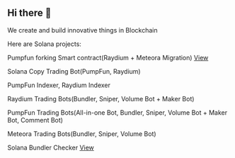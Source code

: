 ## Hi there 👋

<!--

**Here are some ideas to get you started:**

🙋‍♀️ A short introduction - what is your organization all about?
🌈 Contribution guidelines - how can the community get involved?
👩‍💻 Useful resources - where can the community find your docs? Is there anything else the community should know?
🍿 Fun facts - what does your team eat for breakfast?
🧙 Remember, you can do mighty things with the power of [Markdown](https://docs.github.com/github/writing-on-github/getting-started-with-writing-and-formatting-on-github/basic-writing-and-formatting-syntax)
-->

We create and build innovative things in Blockchain

Here are Solana projects:

Pumpfun forking Smart contract(Raydium + Meteora Migration) [View](https://github.com/NexusSoluOrg/pumpfun-fork-smart-contract)

Solana Copy Trading Bot(PumpFun, Raydium)

PumpFun Indexer, Raydium Indexer

Raydium Trading Bots(Bundler, Sniper, Volume Bot + Maker Bot)

PumpFun Trading Bots(All-in-one Bot, Bundler, Sniper, Volume Bot + Maker Bot, Comment Bot)

Meteora Trading Bots(Bundler, Sniper, Volume Bot)

Solana Bundler Checker [View](https://github.com/NexusSoluOrg/solana-bundler-checker)
